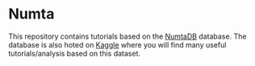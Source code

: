 # Numta

This repository contains tutorials based on the [NumtaDB](https://bengali.ai/datasets/) database.
The database is also hoted on [Kaggle](https://www.kaggle.com/BengaliAI/numta) where you will find many useful tutorials/analysis based on this dataset.
